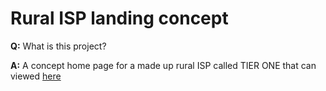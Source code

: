 # Rural ISP landing concept

**Q:** What is this project?

**A:** A concept home page for a made up rural ISP called TIER ONE that can viewed [here](https://indecisiveboolean.github.io/local-isp-concept/)
